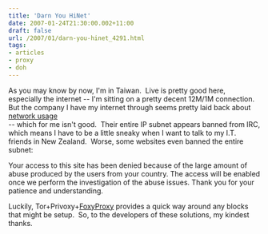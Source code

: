 ```yaml
---
title: 'Darn You HiNet'
date: 2007-01-24T21:30:00.002+11:00
draft: false
url: /2007/01/darn-you-hinet_4291.html
tags: 
- articles
- proxy
- doh
---
```


As you may know by now, I'm in Taiwan.  Live is pretty good here, especially the internet -- I'm sitting on a pretty decent 12M/1M connection.  But the company I have my internet through seems pretty laid back about [network usage](http://www.spamhaus.org/statistics/networks.lasso)  
\-- which for me isn't good.  Their entire IP subnet appears banned from IRC, which means I have to be a little sneaky when I want to talk to my I.T. friends in New Zealand.  Worse, some websites even banned the entire subnet:

Your access to this site has been denied because of the large amount of abuse produced by the users from your country. The access will be enabled once we perform the investigation of the abuse issues. Thank you for your patience and understanding.

Luckily, Tor+Privoxy+[FoxyProxy](https://addons.mozilla.org/firefox/2464/) provides a quick way around any blocks that might be setup.  So, to the developers of these solutions, my kindest thanks.